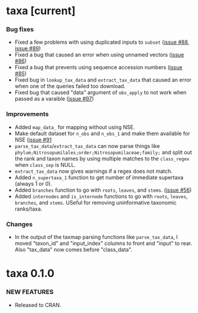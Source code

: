 taxa [current]
==========

### Bug fixes

* Fixed a few problems with using duplicated inputs to `subset` ([issue #88](https://github.com/ropensci/taxa/issues/85), [issue #89](https://github.com/ropensci/taxa/issues/85))
* Fixed a bug that caused an error when using unnamed vectors ([issue #86](https://github.com/ropensci/taxa/issues/86))
* Fixed a bug that prevents using sequence accession numbers ([issue #85](https://github.com/ropensci/taxa/issues/85))
* Fixed bug in `lookup_tax_data` and `extract_tax_data` that caused an error when one of the queries failed too download.
* Fixed bug that caused "data" argument of `obs_apply` to not work when passed as a varaible ([issue #97](https://github.com/ropensci/taxa/issues/97))

### Improvements

* Added `map_data_` for mapping without using NSE.
* Make default dataset for `n_obs` and `n_obs_1` and make them available for NSE ([issue #91](https://github.com/ropensci/taxa/issues/91)
* `parse_tax_data`/`extract_tax_data` can now parse things like `phylum;Nitrosopumilales;order;Nitrosopumilaceae;family;` and split out the rank and taxon names by using multiple matches to the `class_regex` when `class_sep` is NULL. 
* `extract_tax_data` now gives warnings if a regex does not match.
* Added `n_supertaxa_1` function to get number of immediate supertaxa (always 1 or 0).
* Added `branches` function to go with `roots`, `leaves`, and `stems`. ([issue #56](https://github.com/ropensci/taxa/issues/56))
* Added `internodes` and `is_internode` functions to go with `roots`, `leaves`, `branches`, and `stems`. USeful for removing uninformative taxonomic ranks/taxa.

### Changes

* In the output of the taxmap parsing functions like `parse_tax_data`, I moved "taxon_id" and "input_index" columns to front and "input" to rear. Also "tax_data" now comes before "class_data".

taxa 0.1.0
==========

### NEW FEATURES

* Released to CRAN.
